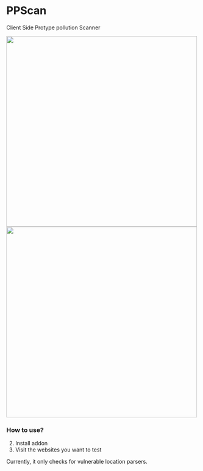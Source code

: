 # PPScan


Client Side Protype pollution Scanner


<img src="https://github.com/msrkp/PPScan/blob/main/images/example.png" width="500"/>

<img src="https://github.com/msrkp/PPScan/blob/main/images/example0.png" width="500"/>


### How to use?
2. Install addon 
3. Visit the websites you want to test


Currently, it only checks for vulnerable location parsers. 

